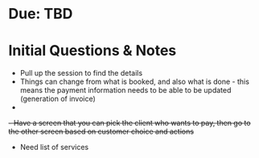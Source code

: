 ~~~table-of-contents
~~~
# Due: TBD
# Initial Questions & Notes
- Pull up the session to find the details
- Things can change from what is booked, and also what is done - this means the payment information needs to be able to be updated (generation of invoice)
-

~~- Have a screen that you can pick the client who wants to pay, then go to the other screen based on customer choice and actions~~

- Need list of services
